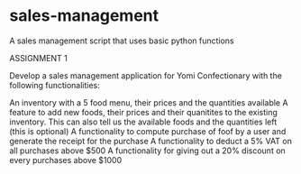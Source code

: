# sales-management
A sales management script that uses basic python functions


ASSIGNMENT 1

Develop a sales management application for Yomi Confectionary with the following functionalities:

An inventory with a 5 food menu, their prices and the quantities available
A feature to add new foods, their prices and their quanitites to the existing inventory. This can also tell us the available foods and the quantities left (this is optional)
A functionality to compute purchase of foof by a user and generate the receipt for the purchase
A functionality to deduct a 5% VAT on all purchases above $500
A functionality for giving out a 20% discount on every purchases above $1000
